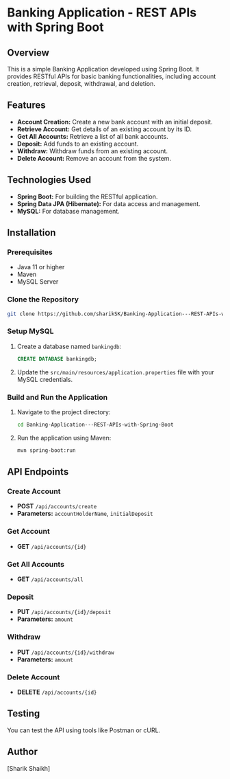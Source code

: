 # Banking Application - REST APIs with Spring Boot

## Overview
This is a simple Banking Application developed using Spring Boot. It provides RESTful APIs for basic banking functionalities, including account creation, retrieval, deposit, withdrawal, and deletion.

## Features
- **Account Creation:** Create a new bank account with an initial deposit.
- **Retrieve Account:** Get details of an existing account by its ID.
- **Get All Accounts:** Retrieve a list of all bank accounts.
- **Deposit:** Add funds to an existing account.
- **Withdraw:** Withdraw funds from an existing account.
- **Delete Account:** Remove an account from the system.

## Technologies Used
- **Spring Boot:** For building the RESTful application.
- **Spring Data JPA (Hibernate):** For data access and management.
- **MySQL:** For database management.

## Installation

### Prerequisites
- Java 11 or higher
- Maven
- MySQL Server

### Clone the Repository
```bash
git clone https://github.com/sharikSK/Banking-Application---REST-APIs-with-Spring-Boot.git
```

### Setup MySQL
1. Create a database named `bankingdb`:
   ```sql
   CREATE DATABASE bankingdb;
   ```
2. Update the `src/main/resources/application.properties` file with your MySQL credentials.

### Build and Run the Application
1. Navigate to the project directory:
   ```bash
   cd Banking-Application---REST-APIs-with-Spring-Boot
   ```
2. Run the application using Maven:
   ```bash
   mvn spring-boot:run
   ```

## API Endpoints
### Create Account
- **POST** `/api/accounts/create`
- **Parameters:** `accountHolderName`, `initialDeposit`
  
### Get Account
- **GET** `/api/accounts/{id}`
  
### Get All Accounts
- **GET** `/api/accounts/all`
  
### Deposit
- **PUT** `/api/accounts/{id}/deposit`
- **Parameters:** `amount`
  
### Withdraw
- **PUT** `/api/accounts/{id}/withdraw`
- **Parameters:** `amount`
  
### Delete Account
- **DELETE** `/api/accounts/{id}`

## Testing
You can test the API using tools like Postman or cURL.

## Author
[Sharik Shaikh]

